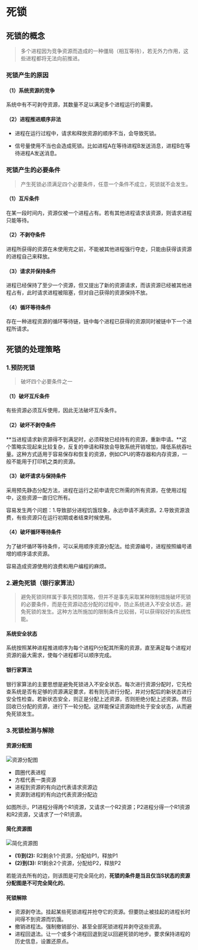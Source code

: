# 死锁

## 死锁的概念

> 多个进程因为竞争资源而造成的一种僵局（相互等待），若无外力作用，这些进程都将无法向前推进。

### 死锁产生的原因

#### （1）系统资源的竞争

系统中有不可剥夺资源，其数量不足以满足多个进程运行的需要。

#### （2）进程推进顺序非法

- 进程在运行过程中，请求和释放资源的顺序不当，会导致死锁。

- 信号量使用不当也会造成死锁。比如进程A在等待进程B发送消息，进程B在等待进程A发送消息。

### 死锁产生的必要条件

> 产生死锁必须满足四个必要条件，任意一个条件不成立，死锁就不会发生。

#### （1）互斥条件

在某一段时间内，资源仅被一个进程占有。若有其他进程请求该资源，则请求进程只能等待。

#### （2）不剥夺条件

进程所获得的资源在未使用完之前，不能被其他进程强行夺走，只能由获得该资源的进程自己来释放。

#### （3）请求并保持条件

进程已经保持了至少一个资源，但又提出了新的资源请求，而该资源已经被其他进程占有，此时请求进程被阻塞，但对自己获得的资源保持不放。

#### （4）循环等待条件

存在一种进程资源的循环等待链，链中每个进程已获得的资源同时被链中下一个进程所请求。

## 死锁的处理策略

### 1.预防死锁

> 破坏四个必要条件之一

#### （1）破坏互斥条件

有些资源必须互斥使用，因此无法破坏互斥条件。

#### （2）破坏不剥夺条件

**当进程请求新资源得不到满足时，必须释放已经持有的资源，重新申请。**这个策略实现起来比较复杂，反复的申请和释放会导致系统开销增加，降低系统吞吐量。这种方式适用于容易保存和恢复的资源，例如CPU的寄存器和内存资源，一般不能用于打印机之类的资源。

#### （3）破坏请求与保持条件

采用预先静态分配方法，进程在运行之前申请完它所需的所有资源，在使用过程中，这些资源一直归它所有。

容易发生两个问题：1.导致部分进程饥饿现象，永远申请不满资源。2.导致资源浪费，有些资源只在运行初期或者结束时候使用。

#### （4）破坏循环等待条件

为了破坏循环等待条件，可以采用顺序资源分配法。给资源编号，进程按照编号递增的顺序请求资源。

容易造成资源使用的浪费和用户编程的麻烦。

### 2.避免死锁（银行家算法）

> 避免死锁同样属于事先预防策略，但并不是事先采取某种限制措施破坏死锁的必要条件，而是在资源动态分配的过程中，防止系统进入不安全状态，避免死锁的发生。这种方法所施加的限制条件比较弱，可以获得较好的系统性能。

#### 系统安全状态

系统按照某种进程推进顺序为每个进程Pi分配其所需的资源，直至满足每个进程对资源的最大需求，使每个进程都可以顺序完成。

#### 银行家算法

银行家算法的主要思想是避免死锁进入不安全状态。每次进行资源分配时，它先检查系统是否有足够的资源满足要求，若有则先进行分配，并对分配后的新状态进行安全性检查。若新状态安全，则正是分配上述资源，否则拒绝分配上述资源。然后回收已分配的资源，进行下一轮分配。这样能保证资源始终处于安全状态，从而避免死锁发生。

### 3.死锁检测与解除

#### 资源分配图

![资源分配图](https://cdn.jsdelivr.net/gh/mouweng/FigureBed/img/202204011645792.jpg)

- 圆圈代表进程
- 方框代表一类资源
- 进程到资源的有向边代表请求资源边
- 资源到进程的有向边代表资源分配边

如图所示，P1进程分得两个R1资源，又请求一个R2资源；P2进程分得一个R1资源和R2资源，又请求了一个R1资源。

#### 简化资源图

![简化资源图](https://cdn.jsdelivr.net/gh/mouweng/FigureBed/img/202204011656535.jpg)

- **(1)到(2):** R2剩余1个资源，分配给P1，释放P1
- **(2)到(3):** R1剩余2个资源，分配给P2，释放P2

若能消去所有的边，则该图是可完全简化的，**死锁的条件是当且仅当S状态的资源分配图是不可完全简化的**。

#### 死锁解除

- 资源剥夺法。挂起某些死锁进程并抢夺它的资源。但要防止被挂起的进程长时间得不到资源而饥饿。
- 撤销进程法。强制撤销部分、甚至全部死锁进程并剥夺这些资源。
- 进程回退法。让一个或多个进程回退到足以回避死锁的地步。要求保持进程的历史信息，设置还原点。